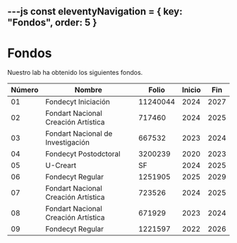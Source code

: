 ---js
const eleventyNavigation = {
 key: "Fondos",
 order: 5
}
---

# Fondos

Nuestro lab ha obtenido los siguientes fondos.

| Número | Nombre                              | Folio    | Inicio | Fin  |
| ------ | ----------------------------------- | -------- | ------ | ---- |
| 01     | Fondecyt Iniciación                 | 11240044 | 2024   | 2027 |
| 02     | Fondart Nacional Creación Artística | 717460   | 2024   | 2025 |
| 03     | Fondart Nacional de  Investigación  | 667532   | 2023   | 2024 |
| 04     | Fondecyt Postodctoral               | 3200239  | 2020   | 2023 |
| 05     | U-Creart                            | SF       | 2024   | 2025 |
| 06     | Fondecyt Regular                    | 1251905  | 2025   | 2029 |
| 07     | Fondart Nacional Creación Artística | 723526   | 2024   | 2025 |
| 08     | Fondart Nacional Creación Artística | 671929   | 2023   | 2024 |
| 09     | Fondecyt Regular                    | 1221597  | 2022   | 2026 |
